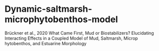 # Dynamic-saltmarsh-microphytobenthos-model
Brückner et al., 2020 What Came First, Mud or Biostabilizers? Elucidating Interacting Effects in a Coupled Model of Mud, Saltmarsh, Microp hytobenthos, and Estuarine Morphology
